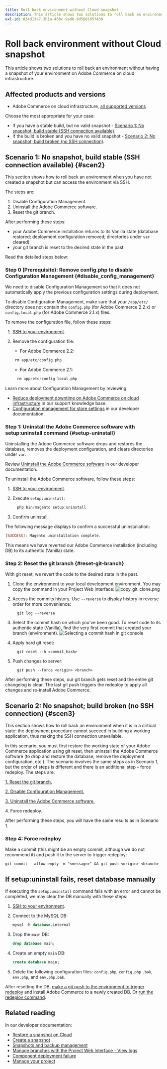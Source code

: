 ```yaml
---
title: Roll back environment without Cloud snapshot
description: This article shows two solutions to roll back an environment without having a snapshot of your environment on Adobe Commerce on cloud infrastructure.
exl-id: 834d13a7-3b1a-460c-9ed0-9d560105f436
---
```

# Roll back environment without Cloud snapshot

This article shows two solutions to roll back an environment without having a snapshot of your environment on Adobe Commerce on cloud infrastructure.

## Affected products and versions

* Adobe Commerce on cloud infrastructure, [all supported versions](https://magento.com/sites/default/files/magento-software-lifecycle-policy.pdf)

Choose the most appropriate for your case:

* If you have a stable build, but no valid snapshot - [Scenario 1: No snapshot, build stable (SSH connection available)](#scen2).
* If the build is broken and you have no valid snapshot - [Scenario 2: No snapshot; build broken (no SSH connection)](#scen3).

## Scenario 1: No snapshot, build stable (SSH connection available) {#scen2}

This section shows how to roll back an environment when you have not created a snapshot but can access the environment via SSH.

The steps are:

1. Disable Configuration Management.
1. Uninstall the Adobe Commerce software.
1. Reset the git branch.

After performing these steps:

* your Adobe Commerce installation returns to its Vanilla state (database restored; deployment configuration removed; directories under `var` cleared)
* your git branch is reset to the desired state in the past

Read the detailed steps below:

### Step 0 (Prerequisite): Remove config.php to disable Configuration Management {#disable_config_management}

We need to disable Configuration Management so that it does not automatically apply the previous configuration settings during deployment.

To disable Configuration Management, make sure that your `/app/etc/` directory does not contain the `config.php` (for Adobe Commerce 2.2.x) or `config.local.php` (for Adobe Commerce 2.1.x) files.

To remove the configuration file, follow these steps:

1. [SSH to your environment](https://experienceleague.adobe.com/docs/commerce-cloud-service/user-guide/develop/secure-connections.html).
1. Remove the configuration file:
    * For Adobe Commerce 2.2:

    ```php
     rm app/etc/config.php
    ```

    * For Adobe Commerce 2.1:

    ```php
      rm app/etc/config.local.php
    ```

Learn more about Configuration Management by reviewing:

* [Reduce deployment downtime on Adobe Commerce on cloud infrastructure](/help/how-to/general/magento-cloud-reduce-deployment-downtime-with-configuration-management.md) in our support knowledge base.
* [Configuration management for store settings](https://experienceleague.adobe.com/docs/commerce-cloud-service/user-guide/configure-store/store-settings.html) in our developer documentation.

### Step 1: Uninstall the Adobe Commerce software with setup:uninstall command {#setup-uninstall}


Uninstalling the Adobe Commerce software drops and restores the database, removes the deployment configuration, and clears directories under `var`.

Review [Uninstall the Adobe Commerce software](https://experienceleague.adobe.com/docs/commerce-operations/installation-guide/tutorials/uninstall.html) in our developer documentation.

To uninstall the Adobe Commerce software, follow these steps:

1. [SSH to your environment](https://experienceleague.adobe.com/docs/commerce-cloud-service/user-guide/develop/secure-connections.html).
1. Execute `setup:uninstall`:

    ```php
      php bin/magento setup:uninstall
    ```

1. Confirm uninstall.

The following message displays to confirm a successful uninstallation:

```php
[SUCCESS]: Magento uninstallation complete.
```

This means we have reverted our Adobe Commerce installation (including DB) to its authentic (Vanilla) state.

### Step 2: Reset the git branch {#reset-git-branch}

With git reset, we revert the code to the desired state in the past.

1. Clone the environment to your local development environment. You may copy the command in your Project Web Interface:    ![copy_git_clone.png](assets/copy_git_clone.png)
1. Access the commits history. Use `--reverse` to display history in reverse order for more convenience:

    ```git
      git log --reverse
    ```

1. Select the commit hash on which you've been good. To reset code to its authentic state (Vanilla), find the very first commit that created your branch (environment).    ![Selecting a commit hash in git console](assets/select_commit_hash.png)
1. Apply hard git reset:

    ```git
      git reset --h <commit_hash>
    ```

1. Push changes to server:

    ```git
      git push --force <origin> <branch>
    ```

After performing these steps, our git branch gets reset and the entire git changelog is clear. The last git push triggers the redeploy to apply all changes and re-install Adobe Commerce.

## Scenario 2: No snapshot; build broken (no SSH connection) {#scen3}

This section shows how to roll back an environment when it is in a critical state: the deployment procedure cannot succeed in building a working application, thus making the SSH connection unavailable.

In this scenario, you must first restore the working state of your Adobe Commerce application using git reset, then uninstall the Adobe Commerce software (to drop and restore the database, remove the deployment configuration, etc.). The scenario involves the same steps as in Scenario 1, but the order of steps is different and there is an additional step &ndash; force redeploy. The steps are:

[1. Reset the git branch.](/help/how-to/general/reset-environment-on-cloud.md#reset-git-branch)

[2. Disable Configuration Management.](/help/how-to/general/reset-environment-on-cloud.md#disable_config_management)  

[3. Uninstall the Adobe Commerce software.](/help/how-to/general/reset-environment-on-cloud.md#setup-uninstall)

4&period; Force redeploy.

After performing these steps, you will have the same results as in Scenario 1.

### Step 4: Force redeploy

Make a commit (this might be an empty commit, although we do not recommend it) and push it to the server to trigger redeploy:

```git
git commit --allow-empty -m "<message>" && git push <origin> <branch>
```

## If setup:uninstall fails, reset database manually

If executing the `setup:uninstall` command fails with an error and cannot be completed, we may clear the DB manually with these steps:

1. [SSH to your environment](https://experienceleague.adobe.com/docs/commerce-cloud-service/user-guide/develop/secure-connections.html).
1. Connect to the MySQL DB:

    ```sql
    mysql -h database.internal
    ```

1. Drop the `main` DB:

    ```sql
    drop database main;
    ```

1. Create an empty `main` DB:

    ```sql
    create database main;
    ```

1. Delete the following configuration files: `config.php`, `config.php` `.bak`, `env.php`, and `env.php.bak`.

After resetting the DB, [make a git push to the environment to trigger redeploy](https://experienceleague.adobe.com/docs/commerce-cloud-service/user-guide/dev-tools/cloud-cli.html) and install Adobe Commerce to a newly created DB. Or [run the redeploy command](https://devdocs.magento.com/guides/v2.3/cloud/reference/cli-ref-topic.html#environment-commands).

## Related reading

In our developer documentation:

* [Restore a snapshot on Cloud](https://experienceleague.adobe.com/docs/commerce-cloud-service/user-guide/develop/storage/snapshots.html#restore-a-snapshot)
* [Create a snapshot](https://experienceleague.adobe.com/docs/commerce-cloud-service/user-guide/develop/storage/snapshots.html#create-a-snapshot)
* [Snapshots and backup management](https://experienceleague.adobe.com/docs/commerce-cloud-service/user-guide/develop/storage/snapshots.html)
* [Manage branches with the Project Web Interface - View logs](https://experienceleague.adobe.com/docs/commerce-cloud-service/user-guide/project/console-branches.html?lang=en#view-logs)
* [Component deployment failure](https://experienceleague.adobe.com/docs/commerce-cloud-service/user-guide/develop/deploy/recover-failed-deployment.html)
* [Manage your project](https://experienceleague.adobe.com/docs/commerce-cloud-service/user-guide/project/overview.html#configure-the-project)
